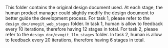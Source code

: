 This folder contains the original design document used.
At each stage, the human product manager could slightly modify the design document to better guide the development process.
For task 1, please refer to the `design_doc/evogit_web_stages` folder. In task 1, human is allow to feedback every 10 iterations, therefore having 12 stages in total.
For task 2, please refer to the `design_doc/evogit_llm_stages` folder. In task 2, human is allow to feedback every 20 iterations, therefore having 6 stages in total.
